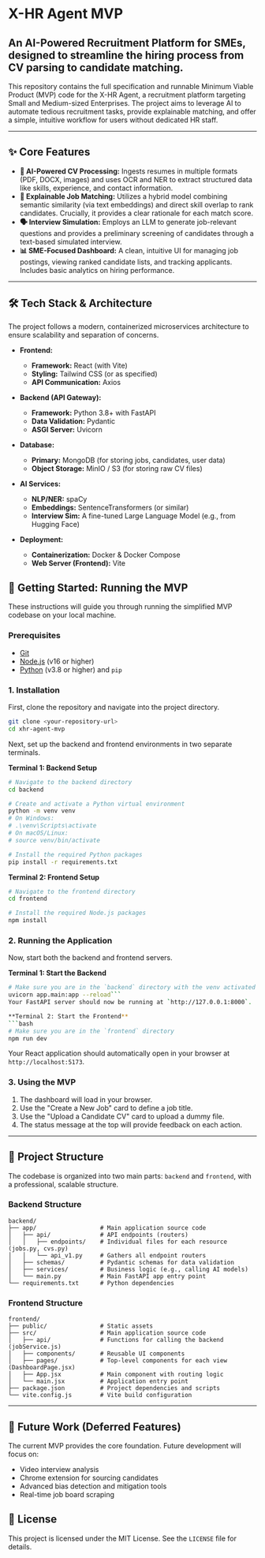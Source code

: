 # X-HR Agent MVP

An AI-Powered Recruitment Platform for SMEs, designed to streamline the hiring process from CV parsing to candidate matching.
---

This repository contains the full specification and runnable Minimum Viable Product (MVP) code for the X-HR Agent, a recruitment platform targeting Small and Medium-sized Enterprises. The project aims to leverage AI to automate tedious recruitment tasks, provide explainable matching, and offer a simple, intuitive workflow for users without dedicated HR staff.

---

## ✨ Core Features

*   **🤖 AI-Powered CV Processing:** Ingests resumes in multiple formats (PDF, DOCX, images) and uses OCR and NER to extract structured data like skills, experience, and contact information.
*   **🎯 Explainable Job Matching:** Utilizes a hybrid model combining semantic similarity (via text embeddings) and direct skill overlap to rank candidates. Crucially, it provides a clear rationale for each match score.
*   **🗣️ Interview Simulation:** Employs an LLM to generate job-relevant questions and provides a preliminary screening of candidates through a text-based simulated interview.
*   **📊 SME-Focused Dashboard:** A clean, intuitive UI for managing job postings, viewing ranked candidate lists, and tracking applicants. Includes basic analytics on hiring performance.

---

## 🛠️ Tech Stack & Architecture

The project follows a modern, containerized microservices architecture to ensure scalability and separation of concerns.

*   **Frontend:**
    *   **Framework:** React (with Vite)
    *   **Styling:** Tailwind CSS (or as specified)
    *   **API Communication:** Axios

*   **Backend (API Gateway):**
    *   **Framework:** Python 3.8+ with FastAPI
    *   **Data Validation:** Pydantic
    *   **ASGI Server:** Uvicorn

*   **Database:**
    *   **Primary:** MongoDB (for storing jobs, candidates, user data)
    *   **Object Storage:** MinIO / S3 (for storing raw CV files)

*   **AI Services:**
    *   **NLP/NER:** spaCy
    *   **Embeddings:** SentenceTransformers (or similar)
    *   **Interview Sim:** A fine-tuned Large Language Model (e.g., from Hugging Face)

*   **Deployment:**
    *   **Containerization:** Docker & Docker Compose
    *   **Web Server (Frontend):** Vite


## 🚀 Getting Started: Running the MVP

These instructions will guide you through running the simplified MVP codebase on your local machine.

### Prerequisites

*   [Git](https://git-scm.com/)
*   [Node.js](https://nodejs.org/) (v16 or higher)
*   [Python](https://www.python.org/) (v3.8 or higher) and `pip`

### 1. Installation

First, clone the repository and navigate into the project directory.

```bash
git clone <your-repository-url>
cd xhr-agent-mvp
```

Next, set up the backend and frontend environments in two separate terminals.

**Terminal 1: Backend Setup**
```bash
# Navigate to the backend directory
cd backend

# Create and activate a Python virtual environment
python -m venv venv
# On Windows:
# .\venv\Scripts\activate
# On macOS/Linux:
# source venv/bin/activate

# Install the required Python packages
pip install -r requirements.txt
```

**Terminal 2: Frontend Setup**
```bash
# Navigate to the frontend directory
cd frontend

# Install the required Node.js packages
npm install
```

### 2. Running the Application

Now, start both the backend and frontend servers.

**Terminal 1: Start the Backend**
```bash
# Make sure you are in the `backend` directory with the venv activated
uvicorn app.main:app --reload```
Your FastAPI server should now be running at `http://127.0.0.1:8000`.

**Terminal 2: Start the Frontend**
```bash
# Make sure you are in the `frontend` directory
npm run dev
```
Your React application should automatically open in your browser at `http://localhost:5173`.

### 3. Using the MVP

1.  The dashboard will load in your browser.
2.  Use the "Create a New Job" card to define a job title.
3.  Use the "Upload a Candidate CV" card to upload a dummy file.
4.  The status message at the top will provide feedback on each action.

---

## 📁 Project Structure

The codebase is organized into two main parts: `backend` and `frontend`, with a professional, scalable structure.

### Backend Structure
```
backend/
├── app/                  # Main application source code
│   ├── api/              # API endpoints (routers)
│   │   ├── endpoints/    # Individual files for each resource (jobs.py, cvs.py)
│   │   └── api_v1.py     # Gathers all endpoint routers
│   ├── schemas/          # Pydantic schemas for data validation
│   ├── services/         # Business logic (e.g., calling AI models)
│   └── main.py           # Main FastAPI app entry point
└── requirements.txt      # Python dependencies
```

### Frontend Structure
```
frontend/
├── public/               # Static assets
├── src/                  # Main application source code
│   ├── api/              # Functions for calling the backend (jobService.js)
│   ├── components/       # Reusable UI components
│   ├── pages/            # Top-level components for each view (DashboardPage.jsx)
│   ├── App.jsx           # Main component with routing logic
│   └── main.jsx          # Application entry point
├── package.json          # Project dependencies and scripts
└── vite.config.js        # Vite build configuration
```

---

## 🔮 Future Work (Deferred Features)

The current MVP provides the core foundation. Future development will focus on:
-   Video interview analysis
-   Chrome extension for sourcing candidates
-   Advanced bias detection and mitigation tools
-   Real-time job board scraping

## 📜 License

This project is licensed under the MIT License. See the `LICENSE` file for details.
